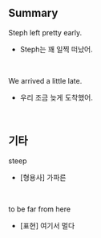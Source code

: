 ## Summary

Steph left pretty early.
- Steph는 꽤 일찍 떠났어.

<br>

We arrived a little late.
- 우리 조금 늦게 도착했어.

<br>

## 기타

steep
- [형용사] 가파른

<br>

to be far from here
- [표현] 여기서 멀다
